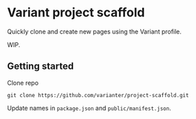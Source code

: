 # Variant project scaffold

Quickly clone and create new pages using the Variant profile.

WIP.

## Getting started

Clone repo

```
git clone https://github.com/varianter/project-scaffold.git
```

Update names in `package.json` and `public/manifest.json`.
